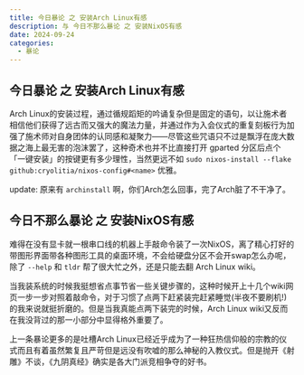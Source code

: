 ```yaml
---
title: 今日暴论 之 安装Arch Linux有感
description: 与 今日不那么暴论 之 安装NixOS有感
date: 2024-09-24
categories: 
  - 暴论
---
```

## 今日暴论 之 安装Arch Linux有感

Arch Linux的安装过程，通过循规蹈矩的吟诵复杂但是固定的语句，以让施术者相信他们获得了远古而又强大的魔法力量，并通过作为入会仪式的重复刻板行为加强了施术师对自身团体的认同感和凝聚力——尽管这些咒语只不过是飘浮在庞大数据之海上最无害的泡沫罢了，这种奇术也并不比直接打开 gparted 分区后点个「一键安装」的按键更有多少理性，当然更远不如 `sudo nixos-install --flake github:cryolitia/nixos-config#<name>` 优雅。

update: 原来有 `archinstall` 啊，你们Arch怎么回事，完了Arch脏了不干净了。

## 今日不那么暴论 之 安装NixOS有感

难得在没有显卡就一根串口线的机器上手敲命令装了一次NixOS，离了精心打好的带图形界面带各种图形工具的桌面环境，不会给硬盘分区不会开swap怎么办呢，除了 `--help` 和 `tldr` 帮了很大忙之外，还是只能去翻 Arch Linux wiki。

当我装系统的时候我挺想省点事节省一些关键步骤的，这种时候开上十几个wiki网页一步一步对照着敲命令，对于习惯了点两下赶紧装完赶紧睡觉(半夜不要刷机!)的我来说就挺折磨的。但是当我真能点两下装完的时候，Arch Linux wiki又反而在我没背过的那一小部分中显得格外重要了。

上一条暴论更多的是吐槽Arch Linux已经近乎成为了一种狂热信仰般的宗教的仪式而且有着虽然繁复且严苛但是远没有吹嘘的那么神秘的入教仪式。但是抛开《射雕》不谈，《九阴真经》确实是各大门派竞相争夺的好书。
